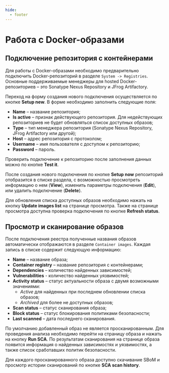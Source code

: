```yaml
---
hide:
  - footer
---
```


# Работа с Docker-образами

## Подключение репозитория с контейнерами

Для работы с Docker-образами необходимо предварительно подключить Docker-репозиторий в разделе `System -> Registries`. Основные поддерживаемые менеджеры для hosted Docker-репозиториев – это Sonatype Nexus Repository и JFrog Artifactory.

Переход на форму создания нового подключения осуществляется по кнопке **Setup new**. В форме необходимо заполнить следующие поля:

- **Name** – название репозитория;
- **Is active** – признак действующего репозитория. Для недействующих репозиториев не будет обновляться список доступных образов;
- **Type** – тип менеджера репозитория (Sonatype Nexus Repository, JFrog Artifactory или другой);
- **Host** – адрес репозитория с протоколом;
- **Username** – имя пользователя с доступом к репозиторию;
- **Password** – пароль.

Проверить подключение к репозиторию после заполнения данных можно по кнопке **Test it**. 

После создания нового подключения по кнопке **Setup now** репозиторий отобразится в списке раздела, с возможностью просмотреть информацию о нем (**View**), изменить параметры подключения (**Edit**), или удалить подключение (**Delete**). 

Для обновления списка доступных образов необходимо нажать на кнопку **Update images list** на странице просмотра. Также на странице просмотра доступна проверка подключения по кнопке **Refresh status**.

## Просмотр и сканирование образов

После подключения реестра полученные названия образов автоматически отображаются в разделе `Container images`. Каждая запись в списке содержит следующую информацию:

- **Name** – название образа;
- **Container registry** – название репозитория с контейнерами;
- **Dependencies** – количество найденных зависимостей;
- **Vulnerabilities** - количество найденных уязвимостей;
- **Activity status** – статус актуальности образа с двумя возможными значениями:
    - *Active* для найденных при последнем обновлении списка образов;
    - *Archived* для более не доступных образов;
- **Scan status** – статус сканирования образа;
- **Block status** – статус блокирования политиками безопасности;
- **Last scanned** – дата последнего сканирования.


По умолчанию добавленный образ не является просканированным. Для проведения анализа необходимо перейти на страницу образа и нажать на кнопку **Run SCA**. По результатам сканирования на странице образа появится информация о найденных зависимостях и уязвимостях, а также список сработавших политик безопасности.

Для каждого просканированного образа доступно скачивание SBoM и просмотр истории сканирований по кнопке **SCA scan history**.
